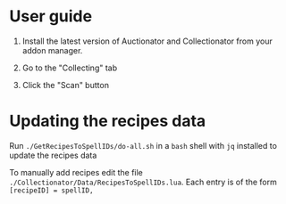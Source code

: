 User guide
==========

1. Install the latest version of Auctionator and Collectionator from your addon
   manager.

2. Go to the "Collecting" tab

3. Click the "Scan" button

Updating the recipes data
=========================
Run `./GetRecipesToSpellIDs/do-all.sh` in a `bash` shell with `jq` installed to
update the recipes data

To manually add recipes edit the file
`./Collectionator/Data/RecipesToSpellIDs.lua`. Each entry is of the form
`[recipeID] = spellID,`
